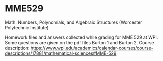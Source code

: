 # MME529
Math: Numbers, Polynomials, and Algebraic Structures (Worcester Polytechnic Institute)

Homework files and answers collected while grading for MME 529 at WPI. Some questions are given on the pdf files Burton 1 and Burton 2.
Course description: https://www.wpi.edu/academics/calendar-courses/course-descriptions/17881/mathematical-sciences#MME-529
